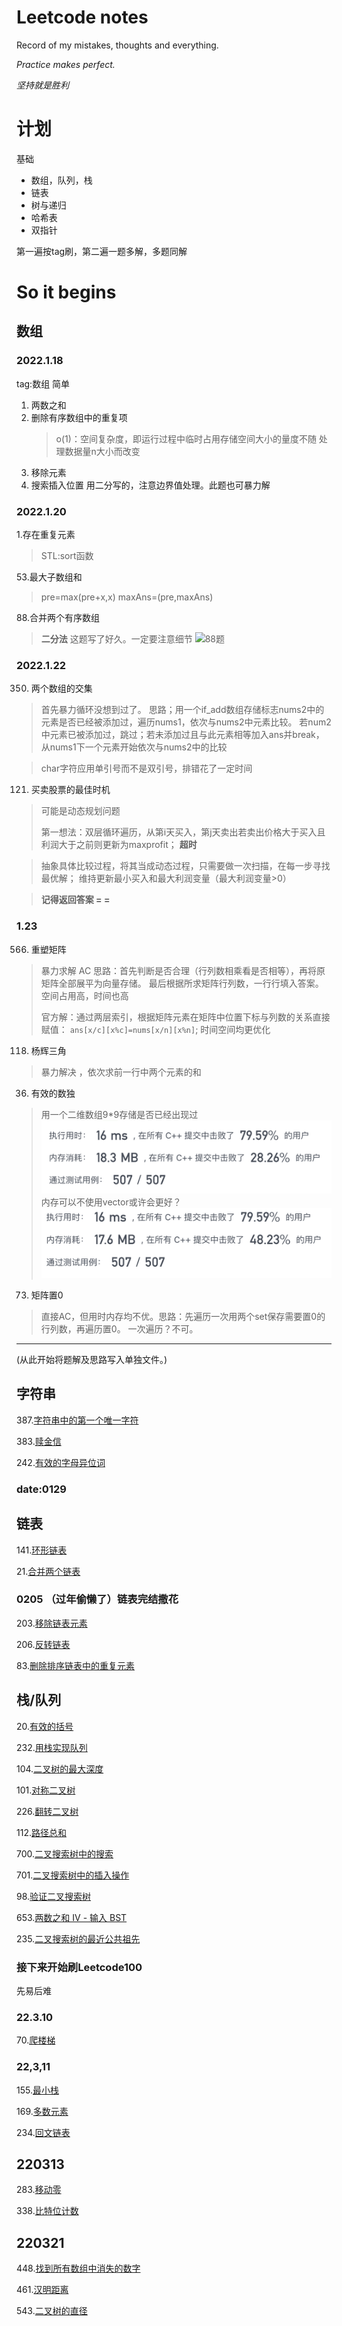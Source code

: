 # Leetcode notes

Record of my mistakes, thoughts and everything.

*Practice makes perfect.*

*坚持就是胜利*



# **计划**
基础
* 数组，队列，栈
* 链表
* 树与递归
* 哈希表
* 双指针


第一遍按tag刷，第二遍一题多解，多题同解
# So it begins
## 数组
### 2022.1.18
tag:数组 简单
1. 两数之和
2. 删除有序数组中的重复项
   > o(1)：空间复杂度，即运行过程中临时占用存储空间大小的量度不随
   > 处理数据量n大小而改变
3. 移除元素
4. 搜索插入位置
   用二分写的，注意边界值处理。此题也可暴力解

### 2022.1.20
1.存在重复元素
> STL:sort函数

53.最大子数组和

> pre=max(pre+x,x)
> maxAns=(pre,maxAns)

88.合并两个有序数组
> **二分法**
> 这题写了好久。一定要注意细节
> ![88题](pics/88题.png)

### 2022.1.22

350. 两个数组的交集
> 首先暴力循环没想到过了。
> 思路；用一个if_add数组存储标志nums2中的元素是否已经被添加过，遍历nums1，依次与nums2中元素比较。
> 若num2中元素已被添加过，跳过；若未添加过且与此元素相等加入ans并break，从nums1下一个元素开始依次与nums2中的比较

> char字符应用单引号而不是双引号，排错花了一定时间

121. 买卖股票的最佳时机
> 可能是动态规划问题
>
> 第一想法：双层循环遍历，从第i天买入，第j天卖出若卖出价格大于买入且利润大于之前则更新为maxprofit；
> **超时**

> 抽象具体比较过程，将其当成动态过程，只需要做一次扫描，在每一步寻找最优解；
> 维持更新最小买入和最大利润变量（最大利润变量>0）

> **记得返回答案 = =**
>
### 1.23
566. 重塑矩阵
> 暴力求解 AC
> 思路：首先判断是否合理（行列数相乘看是否相等），再将原矩阵全部展平为向量存储。
> 最后根据所求矩阵行列数，一行行填入答案。空间占用高，时间也高
>
> 官方解：通过两层索引，根据矩阵元素在矩阵中位置下标与列数的关系直接赋值：
> `ans[x/c][x%c]=nums[x/n][x%n]`;
> 时间空间均更优化
>
118. 杨辉三角
> 暴力解决 ，依次求前一行中两个元素的和
36. 有效的数独
   > 用一个二维数组9*9存储是否已经出现过
   ![36-1](pics/36.png)
   > 内存可以不使用vector或许会更好？
   >   ![36-2](pics/36-2.png)
73. 矩阵置0
   > 直接AC，但用时内存均不优。思路：先遍历一次用两个set保存需要置0的行列数，再遍历置0。
   > 一次遍历？不可。
   >
---
(从此开始将题解及思路写入单独文件。)
## 字符串
387.[字符串中的第一个唯一字符](/Problems/387字符串中的第一个唯一字符.md)

383.[赎金信](/Problems/242赎金信.md)

242.[有效的字母异位词](/Problems/242有效的字母异位词.md)
### date:0129

## 链表
141.[环形链表](/Problems/141环形链表.md)

21.[合并两个链表](/Problems/21合并两个有序链表.md)

### 0205 （过年偷懒了）链表完结撒花
203.[移除链表元素](/Problems/203移除链表元素.md)

206.[反转链表](/Problems/206反转链表.md)

83.[删除排序链表中的重复元素](/Problems/83删除排序链表中的重复元素.md)

## 栈/队列
20.[有效的括号](/Problems/20有效的括号.md)

232.[用栈实现队列](/Problems/232用栈实现队列.md)

104.[二叉树的最大深度](/Problems/104二叉树的最大深度.md)

101.[对称二叉树](Problems/101对称二叉树0.md)

226.[翻转二叉树](Problems/226翻转二叉树.md)

112.[路径总和](Problems/112路径总和.md)

700.[二叉搜索树中的搜索](Problems/700二叉搜索树中的搜索.md)

701.[二叉搜索树中的插入操作](Problems/701.二叉搜索树中的插入操作.md)

98.[验证二叉搜索树](Problems/98-0验证二叉搜索树.md)

653.[两数之和 IV - 输入 BST](Problems/653两数之和IV-输入BST.md)

235.[二叉搜索树的最近公共祖先](/Problems/235二叉搜索树的最近公共祖先.md)

### **接下来开始刷Leetcode100**

先易后难

### **22.3.10**

70.[爬楼梯](/Problems/70爬楼梯.md)

### **22,3,11**

155.[最小栈](/Problems/155最小栈.md)

169.[多数元素](/Problems/169多数元素.md)

234.[回文链表](Problems/234回文链表.md)

## 220313

283.[移动零](Problems/283移动零.md)

338.[比特位计数](Problems/338比特位计数.md)

## 220321

448.[找到所有数组中消失的数字](/Problems/448找到所有数组中消失的数字.md)

461.[汉明距离](/Problems/461汉明距离.md)

543.[二叉树的直径](/Problems/543二叉树的直径.md)






